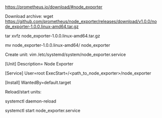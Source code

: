 https://prometheus.io/download/#node_exporter

Download archive:
wget https://github.com/prometheus/node_exporter/releases/download/v1.0.0/node_exporter-1.0.0.linux-amd64.tar.gz

tar xvfz node_exporter-1.0.0.linux-amd64.tar.gz

mv node_exporter-1.0.0.linux-amd64/ node_exporter

Create unit:
vim /etc/systemd/system/node_exporter.service

[Unit]
Description= Node Exporter

[Service]
User=root
ExecStart=/<path_to_node_exporter>/node_exporter

[Install]
WantedBy=default.target

Reload/start units:

systemctl daemon-reload

systemctl start node_exporter.service


